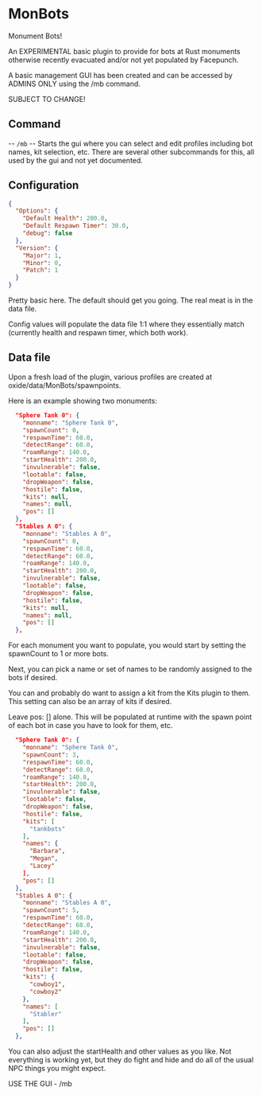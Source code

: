 # MonBots
Monument Bots!

An EXPERIMENTAL basic plugin to provide for bots at Rust monuments otherwise recently evacuated and/or not yet populated by Facepunch.

A basic management GUI has been created and can be accessed by ADMINS ONLY using the /mb command.

SUBJECT TO CHANGE!

## Command

  -- `/mb` -- Starts the gui where you can select and edit profiles including bot names, kit selection, etc.
      There are several other subcommands for this, all used by the gui and not yet documented.

## Configuration
```json
{
  "Options": {
    "Default Health": 200.0,
    "Default Respawn Timer": 30.0,
    "debug": false
  },
  "Version": {
    "Major": 1,
    "Minor": 0,
    "Patch": 1
  }
}
```

Pretty basic here.  The default should get you going.  The real meat is in the data file.

Config values will populate the data file 1:1 where they essentially match (currently health and respawn timer, which both work).

## Data file

Upon a fresh load of the plugin, various profiles are created at oxide/data/MonBots/spawnpoints.

Here is an example showing two monuments:

```json
  "Sphere Tank 0": {
    "monname": "Sphere Tank 0",
    "spawnCount": 0,
    "respawnTime": 60.0,
    "detectRange": 60.0,
    "roamRange": 140.0,
    "startHealth": 200.0,
    "invulnerable": false,
    "lootable": false,
    "dropWeapon": false,
    "hostile": false,
    "kits": null,
    "names": null,
    "pos": []
  },
  "Stables A 0": {
    "monname": "Stables A 0",
    "spawnCount": 0,
    "respawnTime": 60.0,
    "detectRange": 60.0,
    "roamRange": 140.0,
    "startHealth": 200.0,
    "invulnerable": false,
    "lootable": false,
    "dropWeapon": false,
    "hostile": false,
    "kits": null,
    "names": null,
    "pos": []
  },
```

For each monument you want to populate, you would start by setting the spawnCount to 1 or more bots.

Next, you can pick a name or set of names to be randomly assigned to the bots if desired.

You can and probably do want to assign a kit from the Kits plugin to them.  This setting can also be an array of kits if desired.

Leave pos: [] alone.  This will be populated at runtime with the spawn point of each bot in case you have to look for them, etc.

```json
  "Sphere Tank 0": {
    "monname": "Sphere Tank 0",
    "spawnCount": 3,
    "respawnTime": 60.0,
    "detectRange": 60.0,
    "roamRange": 140.0,
    "startHealth": 200.0,
    "invulnerable": false,
    "lootable": false,
    "dropWeapon": false,
    "hostile": false,
    "kits": [
      "tankbots"
    ],
    "names": {
      "Barbara",
      "Megan",
      "Lacey"
    ],
    "pos": []
  },
  "Stables A 0": {
    "monname": "Stables A 0",
    "spawnCount": 5,
    "respawnTime": 60.0,
    "detectRange": 60.0,
    "roamRange": 140.0,
    "startHealth": 200.0,
    "invulnerable": false,
    "lootable": false,
    "dropWeapon": false,
    "hostile": false,
    "kits": {
      "cowboy1",
      "cowboy2"
    },
    "names": [
      "Stabler"
    ],
    "pos": []
  },
```

You can also adjust the startHealth and other values as you like.  Not everything is working yet, but they do fight and hide and do all of the usual NPC things you might expect.

USE THE GUI - /mb


